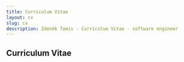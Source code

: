 ```yaml
---
title: Curriculum Vitae
layout: cv
slug: cv
description: Zdeněk Tomis - Curriculum Vitae - software engineer 
---
```


## Curriculum Vitae


